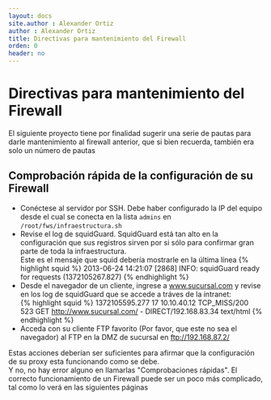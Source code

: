 ```yaml
---
layout: docs
site.author : Alexander Ortiz
author : Alexander Ortiz
title: Directivas para mantenimiento del Firewall
orden: 0
header: no
---
```

# Directivas para mantenimiento del Firewall
El siguiente proyecto tiene por finalidad sugerir una serie de pautas para darle mantenimiento al firewall anterior, que si bien recuerda, también era solo un número de pautas

## Comprobación rápida de la configuración de su Firewall

* Conéctese al servidor por SSH. Debe haber configurado la IP del equipo desde el cual se conecta en la lista `admins` en `/root/fws/infraestructura.sh`
* Revise el log de squidGuard. SquidGuard está tan alto en la configuración que sus registros sirven por si sólo para confirmar gran parte de toda la infraestructura.  
Este es el mensaje que squid debería mostrarle en la última línea
{% highlight squid %}
2013-06-24 14:21:07 [2868] INFO: squidGuard ready for requests (1372105267.827)
{% endhighlight %}
* Desde el navegador de un cliente, ingrese a www.sucursal.com y revise en los log de squidGuard que se accede a tráves de la intranet:  
{% highlight squid %}
1372105595.277     17 10.10.40.12 TCP_MISS/200 523 GET http://www.sucursal.com/ - DIRECT/192.168.83.34 text/html
{% endhighlight %}
* Acceda con su cliente FTP favorito (Por favor, que este no sea el navegador) al FTP en la DMZ de sucursal en ftp://192.168.87.2/

Estas acciones deberían ser suficientes para afirmar que la configuración de su proxy esta funcionando como se debe.  
Y no, no hay error alguno en llamarlas "Comprobaciones rápidas". El correcto funcionamiento de un Firewall puede ser un poco más complicado, tal como lo verá en las siguientes páginas
